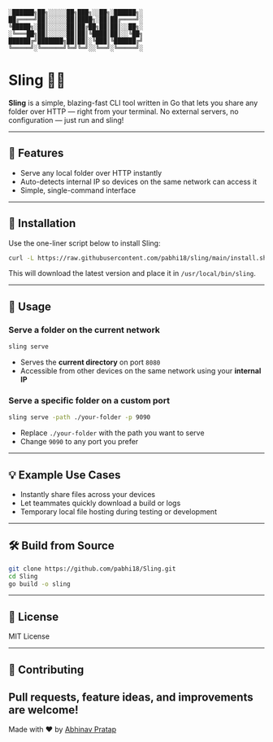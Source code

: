 ```
░██████╗██╗░░░░░██╗███╗░░██╗░██████╗░
██╔════╝██║░░░░░██║████╗░██║██╔════╝░
╚█████╗░██║░░░░░██║██╔██╗██║██║░░██╗░
░╚═══██╗██║░░░░░██║██║╚████║██║░░╚██╗
██████╔╝███████╗██║██║░╚███║╚██████╔╝
╚═════╝░╚══════╝╚═╝╚═╝░░╚══╝░╚═════╝░
```

# Sling 🔗📂

**Sling** is a simple, blazing-fast CLI tool written in Go that lets you share any folder over HTTP — right from your terminal. No external servers, no configuration — just run and sling!

---

## 🚀 Features

- Serve any local folder over HTTP instantly  
- Auto-detects internal IP so devices on the same network can access it  
- Simple, single-command interface  

---

## 🧪 Installation

Use the one-liner script below to install Sling:

```bash
curl -L https://raw.githubusercontent.com/pabhi18/sling/main/install.sh | sh
```

This will download the latest version and place it in `/usr/local/bin/sling`.

---

## 📂 Usage

### Serve a folder on the current network

```bash
sling serve
```

- Serves the **current directory** on port `8080`
- Accessible from other devices on the same network using your **internal IP**

### Serve a specific folder on a custom port

```bash
sling serve -path ./your-folder -p 9090
```

- Replace `./your-folder` with the path you want to serve
- Change `9090` to any port you prefer
---

## 💡 Example Use Cases

- Instantly share files across your devices
- Let teammates quickly download a build or logs
- Temporary local file hosting during testing or development

---

## 🛠️ Build from Source

```bash
git clone https://github.com/pabhi18/Sling.git
cd Sling
go build -o sling
```

---

## 🧾 License

MIT License

---

## 🤝 Contributing

Pull requests, feature ideas, and improvements are welcome!  
---

Made with ❤️ by [Abhinav Pratap](https://github.com/pabhi18)
